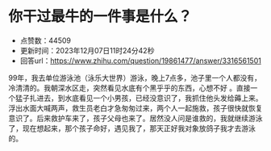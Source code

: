 # 你干过最牛的一件事是什么？
- 点赞数：44509
- 更新时间：2023年12月07日11时24分42秒
- 回答url：https://www.zhihu.com/question/19861477/answer/3316561501
<body>
 <p data-pid="x8R2ArYf">99年，我去单位游泳池（泳乐大世界）游泳，晚上7点多，池子里一个人都没有，冷清清的。我朝深水区走，突然看见水底有个黑乎乎的东西，心想不好 。直接一个猛子扎进去，到水底看见一个小男孩，已经没意识了，我抓住他头发给薅上来。浮出水面大喊两声，救生员老白才急匆匆过来，两个人一起施救，孩子很快就恢复意识了。后来救护车来了，孩子父母也来了。居然没人问是谁救的，我就继续游泳了，现在想起来，那个孩子命好，遇见我了，那天正好我对象放鸽子我才去游泳的。</p>
</body>